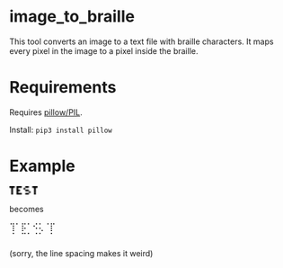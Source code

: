 # image_to_braille
This tool converts an image to a text file with braille characters. It maps every pixel in the image to a pixel inside the braille.

# Requirements
Requires [pillow/PIL](https://pypi.org/project/pillow/).

Install:
`pip3 install pillow`

# Example

<img src="./assets/images/test_image.png" alt="test image" width=50px/>

becomes

⢹⠁⡯⠁⠪⢅⠈⡏<br>⠈⠀⠉⠁⠈⠁⠀⠁

(sorry, the line spacing makes it weird)